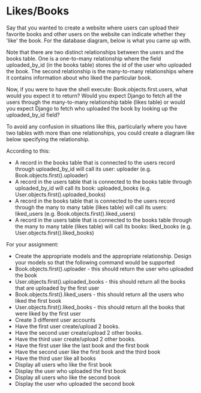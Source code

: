 # Likes/Books

Say that you wanted to create a website where users can upload their favorite books and other users on the website can indicate whether they 'like' the book.  For the database diagram, below is what you came up with.

Note that there are two distinct relationships between the users and the books table.  One is a one-to-many relationship where the field uploaded_by_id (in the books table) stores the id of the user who uploaded the book.  The second relationship is the many-to-many relationships where it contains information about who liked the particular book.

Now, if you were to have the shell execute: Book.objects.first.users, what would you expect it to return?  Would you expect Django to fetch all the users through the many-to-many relationship table (likes table) or would you expect Django to fetch who uploaded the book by looking up the uploaded_by_id field?

To avoid any confusion in situations like this, particularly where you have two tables with more than one relationships, you could create a diagram like below specifying the relationship.

According to this:

* A record in the books table that is connected to the users record through uploaded_by_id will call its user: uploader (e.g. Book.objects.first().uploader)
* A record in the users table that is connected to the books table through uploaded_by_id will call its book: uploaded_books (e.g. User.objects.first().uploaded_books)
* A record in the books table that is connected to the users record through the many to many table (likes table) will call its users: liked_users (e.g. Book.objects.first().liked_users)
* A record in the users table that is connected to the books table through the many to many table (likes table) will call its books: liked_books (e.g. User.objects.first().liked_books)

For your assignment:

* Create the appropriate models and the appropriate relationship.  Design your models so that the following command would be supported
* Book.objects.first().uploader - this should return the user who uploaded the book
* User.objects.first().uploaded_books - this should return all the books that are uploaded by the first user
* Book.objects.first().liked_users - this should return all the users who liked the first book
* User.objects.first().liked_books - this should return all the books that were liked by the first user
* Create 3 different user accounts
* Have the first user create/upload 2 books.
* Have the second user create/upload 2 other books.
* Have the third user create/upload 2 other books.
* Have the first user like the last book and the first book
* Have the second user like the first book and the third book
* Have the third user like all books
* Display all users who like the first book
* Display the user who uploaded the first book
* Display all users who like the second book
* Display the user who uploaded the second book
